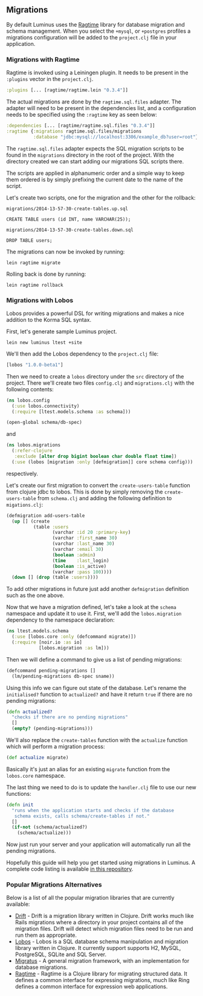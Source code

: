 ## Migrations

By default Luminus uses the [Ragtime](https://github.com/weavejester/ragtime) library for database migration and schema management. When you select the `+mysql`, or `+postgres` profiles a migrations configuration will be added to the `project.clj` file in your application. 

### Migrations with Ragtime

Ragtime is invoked using a Leiningen plugin. It needs to be present in the `:plugins` vector in the `project.clj`.

```clojure
:plugins [... [ragtime/ragtime.lein "0.3.4"]]
```

The actual migrations are done by the `ragtime.sql.files` adapter.
The adapter will need to be present in the dependencies list, and 
a configuration needs to be specified using the `:ragtime` key as seen below:

```clojure
:dependencies [... [ragtime/ragtime.sql.files "0.3.4"]]
:ragtime {:migrations ragtime.sql.files/migrations
          :database "jdbc:mysql://localhost:3306/example_db?user=root"}
```

The `ragtime.sql.files` adapter expects the SQL migration scripts to be found in the `migrations` directory in the root of the project.
With the directory created we can start adding our migrations SQL scripts there.

The scripts are applied in alphanumeric order and a simple way to keep them ordered is by simply prefixing the current date to the name of the script.

Let's create two scripts, one for the migration and the other for the rollback:

`migrations/2014-13-57-30-create-tables.up.sql`

```
CREATE TABLE users (id INT, name VARCHAR(25));
```

`migrations/2014-13-57-30-create-tables.down.sql`

```
DROP TABLE users;
```

The migrations can now be invoked by running:

```
lein ragtime migrate
```

Rolling back is done by running:

```
lein ragtime rollback
```


### Migrations with Lobos

Lobos provides  a powerful DSL for writing migrations and makes a nice addition to the Korma SQL syntax.

First, let's generate sample Luminus project.

    lein new luminus ltest +site

We'll then add the Lobos dependency to the `project.clj` file:

```clojure
[lobos "1.0.0-beta1"]
```

Then we need to create a `lobos` directory under the `src` directory of the project.
There we'll create two files `config.clj` and `migrations.clj` with the following contents:

```clojure
(ns lobos.config
  (:use lobos.connectivity)
  (:require [ltest.models.schema :as schema]))

(open-global schema/db-spec)
```

and

```clojure
(ns lobos.migrations
  (:refer-clojure 
   :exclude [alter drop bigint boolean char double float time])
  (:use (lobos [migration :only [defmigration]] core schema config)))
```

respectively.

Let's create our first migration to convert the `create-users-table` function from
clojure jdbc to lobos. This is done by simply removing the `create-users-table` from
`schema.clj` and adding the following definition to `migations.clj`:

```clojure
(defmigration add-users-table
  (up [] (create
          (table :users
                 (varchar :id 20 :primary-key)
                 (varchar :first_name 30)
                 (varchar :last_name 30)
                 (varchar :email 30)
                 (boolean :admin)
                 (time    :last_login)
                 (boolean :is_active)
                 (varchar :pass 100))))
  (down [] (drop (table :users))))
```

To add other migrations in future just add another `defmigration` definition such as the one above.


Now that we have a migration defined, let's take a look at the `schema` namespace and update it
to use it. First, we'll add the `lobos.migration` dependency to the namespace declaration:

```clojure
(ns ltest.models.schema
  (:use [lobos.core :only (defcommand migrate)])
  (:require [noir.io :as io]
            [lobos.migration :as lm]))
```

Then we will define a command to give us a list of pending migrations:

```clojure
(defcommand pending-migrations []
  (lm/pending-migrations db-spec sname))
```

Using this info we can figure out state of the database.
Let's rename the `initialised?` function to `actualized?` and have it return `true`
if there are no pending migrations:

```clojure
(defn actualized?
  "checks if there are no pending migrations"
  []
  (empty? (pending-migrations)))
```

We'll also replace the `create-tables` function with the `actualize` function which will perform a migration process:

```clojure
(def actualize migrate)
```

Basically it's just an alias for an existing `migrate` function from the `lobos.core` namespace.

The last thing we need to do is to update the `handler.clj` file to use our new functions:

```clojure
(defn init
  "runs when the application starts and checks if the database
   schema exists, calls schema/create-tables if not."
  []
  (if-not (schema/actualized?)
    (schema/actualize)))
```

Now just run your server and your application will automatically run all the pending migrations.

Hopefully this guide will help you get started using migrations in Luminus. A complete code listing is
available [in this repository](https://github.com/edtsech/ltest).

### Popular Migrations Alternatives

Below is a list of all the popular migration libraries that are currently available:

* [Drift](https://github.com/macourtney/drift) - Drift is a migration library written in Clojure. Drift works much like Rails migrations where a directory in your project contains all of the migration files. Drift will detect which migration files need to be run and run them as appropriate.
* [Lobos](https://github.com/budu/lobos) - Lobos is a SQL database schema manipulation and migration library written in Clojure. It currently support supports H2, MySQL, PostgreSQL, SQLite and SQL Server.
* [Migratus](https://github.com/pjstadig/migratus) - A general migration framework, with an implementation for database migrations.
* [Ragtime](https://github.com/weavejester/ragtime) - Ragtime is a Clojure library for migrating structured data. It defines a common interface for expressing migrations, much like Ring defines a common interface for expression web applications.
